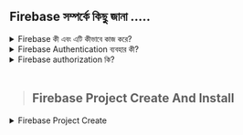 ## Firebase  সম্পর্কে  কিছু জানা .....

<details>
 <summary>   Firebase কী এবং এটি কীভাবে কাজ করে?</summary>
 <br>
Firebase রিয়েলটাইম ডাটাবেস আপনাকে ক্লায়েন্ট-সাইড কোড থেকে সরাসরি ডাটাবেসে নিরাপদ অ্যাক্সেসের অনুমতি দিয়ে সমৃদ্ধ, সহযোগী অ্যাপ্লিকেশন তৈরি করতে দেয়। ডেটা স্থানীয়ভাবে বজায় থাকে এবং এমনকি অফলাইনে থাকা সত্ত্বেও, রিয়েলটাইম ইভেন্টগুলি অব্যাহত থাকে, যা শেষ ব্যবহারকারীকে একটি প্রতিক্রিয়াশীল অভিজ্ঞতা প্রদান করে
</details>

<details>
 <summary>    Firebase Authentication ব্যবহার কী?</summary>
 <br>
আপনি ফায়ারবেস Authentication  ব্যবহার করতে পারেন যাতে ব্যবহারকারীরা ইমেল ঠিকানা এবং পাসওয়ার্ড সাইন-ইন সহ এক বা একাধিক সাইন-ইন পদ্ধতি ব্যবহার করে আপনার অ্যাপে সাইন ইন করতে পারে, এবং গুগল সাইন-ইন এবং ফেসবুক লগইন-এর মতো সংঘবদ্ধ পরিচয় প্রদানকারী।
</details>
<details>
 <summary>   Firebase authorization কি?</summary>
 <br>
Firebase authorization আপনার অ্যাপে ব্যবহারকারীদের authorization জন্য ব্যাকএন্ড পরিষেবা, সহজেই ব্যবহারযোগ্য SDKs এবং প্রস্তুত UI লাইব্রেরি সরবরাহ করে। এটি পাসওয়ার্ড, ফোন নম্বর, গুগল, ফেসবুক এবং টুইটারের মতো জনপ্রিয় সংঘবদ্ধ পরিচয় প্রদানকারী এবং আরও অনেক কিছু ব্যবহার করে প্রমাণীকরণ সমর্থন করে
</details>
<br>

> ## Firebase Project Create And Install

<details>
 <summary> Firebase Project  Create </summary>
 <br>

Firebase প্রজেক্ট   তৈরী করার জন্য  শুরুতে  ওয়েবসাইট এ যেতে হবে  এবং সেখানে   থেকে গেট স্টার্টেড  বা গত তো কনসোল এ ক্লিক করতে   হবে
![create project ](https://i.ibb.co/KqzXZKj/Screenshot-1.png)
![create project ](https://i.ibb.co/J2v7GvX/Screenshot-2.png)

#### তারপর প্রজেক্ট এর নির্দিষ্ট নাম দিয়ে   প্রজেক্ট বানাতে হবে এবং  কন্টিনিউ এ ক্লিক করতে হবে 
![create project ](https://i.ibb.co/ZNdRBGm/Screenshot-4.png)

#### যদি এনালিটিক্স   প্রয়োজন হয়  তখন এনাবল করে দিতে হবে।  যদি  প্রজন  না হয় তাহলে এনাবল অফ করে দিতে হবে 
![create project ](https://i.ibb.co/rGQ7w32/Screenshot-5.png)

####  Firebase Auth  সেটআপ করার জন্য আমাকে   Authentication মেনুতে ক্লিক  করতে হবে এবং সেখানে থেকে Get Started  এ ক্লিক করতে হবে 
![create project ](https://i.ibb.co/sHxYDyF/Screenshot-6.png)

### Firebase Auth  এর sign-in method  হিসেবে যেকোনো মেথড প পছন্দ করে নিয়ে সেটা সেটআপ করতে হবে 
![create project ](https://i.ibb.co/7Q406mR/Screenshot-7.png)
<details>
 <summary>  Google Crome Auth Setup ?</summary>
 <br>
#### শুরুতে  গুগল কে এনাবল করে নিতে হবে।  তারপর সবাই যে প্রজেক্ট এর  নাম দেখতে পারবে সেই নাম তা দিতে হবে।  এবং তারপর আমাদের সাপোর্ট এর জন্য একটি ইমেইল  দিয়ে দিতে হবে আমাদের  ডিফাউল্ট ভাবে যে ইমেইল  দিয়ে একাউন্ট করা  হয় সেই ইমেইল একাউন্ট  ব্যাবহার করা হয় সেটাই দেওয়া হয় 

![create project ](https://i.ibb.co/smcBKbd/Screenshot-8.png)

</details>


<details>
 <summary>  Register App </summary>
 ####  এরপর আমাদের  প্রজেক্ট সেটিং এ গিয়ে আমাদের একটি ওয়েব প্রজেক্ট বানাতে হবে 
![create project ](https://i.ibb.co/4VQ7n9q/Screenshot-9.png)

> ### এরপর আমাদের Firebase Appp  বানাতে হবে 
![create project ](https://i.ibb.co/LgRWdJc/Screenshot-10.png)
</details>

### এরপর আমাদের কে Sdk(software development kit) সেটআপ করতে হবে 
<br>
<details>
 <summary>  Add Firebase SDK </summary>
 ####  এরপর আমাদের  প্রজেক্ট সেটিং এ গিয়ে আমাদের একটি ওয়েব প্রজেক্ট বানাতে হবে 
![create project ](https://i.ibb.co/4VQ7n9q/Screenshot-9.png)

> ### এরপর আমাদের Firebase আপা বানাতে হবে 
> ### Firebase Install 

```javascript 
npm install firebase
```

#### আমাদের কে Firebase Sdk  সেটআপ করার জন্য React  src ফোল্ডার  একটি Friebase  নাম  ফোল্ডার বানাতে হবে।  সেখানে দুইটি ফাইল বানাতে হবে।  
- firebase.config.js
- firebase.initialize.js

> ####  firebase.config.js
```javascript
const firebaseConfig = {
    apiKey: "AIzaSyA373x40RF0Vaisyt6azU-uRRuMVWmjSk8",
    authDomain: "fir-auth-react-9f89e.firebaseapp.com",
    projectId: "fir-auth-react-9f89e",
    storageBucket: "fir-auth-react-9f89e.appspot.com",
    messagingSenderId: "592824404472",
    appId: "1:592824404472:web:a9f3cd5808fdfdd224ae0d"
  };
  export default firebaseConfig;
```


> ####  firebase.initialize.js
```javascript
import { initializeApp } from "firebase/app";
import firebaseConfig from './firebase.config';

const initializeAuthentication = () =>{
    initializeApp(firebaseConfig)
}

export default initializeAuthentication;
```





</details>
<br>






</details>







